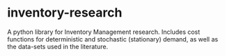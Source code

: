 # inventory-research
A python library for Inventory Management research. Includes cost functions for deterministic and stochastic (stationary) demand, as well as the data-sets used in the literature.
